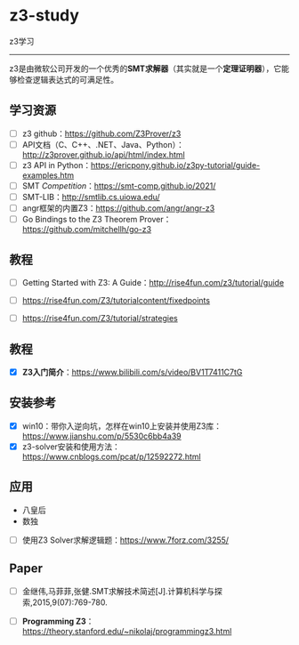 # z3-study

z3学习

---

z3是由微软公司开发的一个优秀的**SMT求解器**（其实就是一个**定理证明器**），它能够检查逻辑表达式的可满足性。

## 学习资源

- [ ] z3 github：https://github.com/Z3Prover/z3
- [ ] API文档（C、C++、.NET、Java、Python）：http://z3prover.github.io/api/html/index.html
- [ ] z3 API in Python：https://ericpony.github.io/z3py-tutorial/guide-examples.htm
- [ ] SMT *Competition*：https://smt-comp.github.io/2021/
- [ ] SMT-LIB：http://smtlib.cs.uiowa.edu/
- [ ] angr框架的内置Z3：https://github.com/angr/angr-z3
- [ ] Go Bindings to the Z3 Theorem Prover：https://github.com/mitchellh/go-z3

## 教程

- [ ] Getting Started with Z3: A Guide：http://rise4fun.com/z3/tutorial/guide
- [ ] https://rise4fun.com/Z3/tutorialcontent/fixedpoints
- [ ] https://rise4fun.com/Z3/tutorial/strategies
  

## 教程

- [x] **Z3入门简介**：https://www.bilibili.com/s/video/BV1T7411C7tG

## 安装参考

- [x] win10：带你入逆向坑，怎样在win10上安装并使用Z3库：https://www.jianshu.com/p/5530c6bb4a39
- [x] z3-solver安装和使用方法：https://www.cnblogs.com/pcat/p/12592272.html

## 应用

- 八皇后
- 数独

- [ ] 使用Z3 Solver求解逻辑题：https://www.7forz.com/3255/

## Paper

- [ ] 金继伟,马菲菲,张健.SMT求解技术简述[J].计算机科学与探索,2015,9(07):769-780.
- [ ] **Programming Z3**：https://theory.stanford.edu/~nikolaj/programmingz3.html

